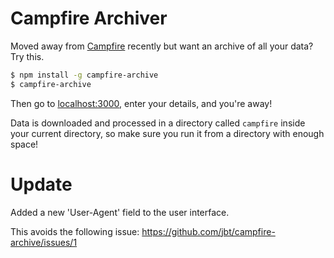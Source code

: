# Campfire Archiver

Moved away from [Campfire](//campfirenow.com) recently but want an archive of all your data? Try this.

```sh
$ npm install -g campfire-archive
$ campfire-archive
```

Then go to [localhost:3000](http://localhost:3000/), enter your details, and you're away!

Data is downloaded and processed in a directory called `campfire` inside your current directory, so make sure you run it from a directory with enough space!

# Update

Added a new 'User-Agent' field to the user interface.

This avoids the following issue:
https://github.com/jbt/campfire-archive/issues/1